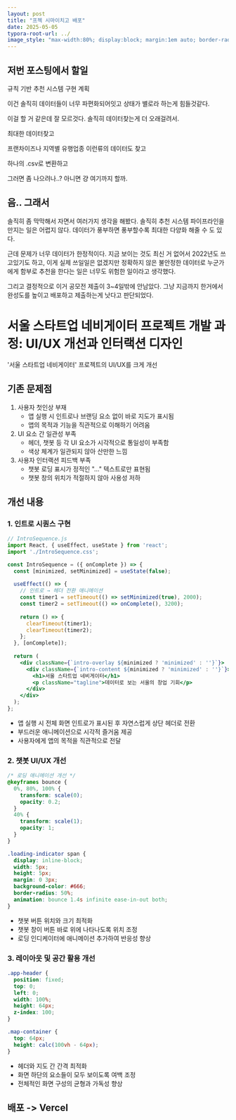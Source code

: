 ```yaml
---
layout: post
title: "프젝 시마이치고 배포"
date: 2025-05-05
typora-root-url: ../
image_style: "max-width:80%; display:block; margin:1em auto; border-radius:10px; box-shadow:2px 2px 8px rgba(0,0,0,0.8);"
---
```


## 저번 포스팅에서 할일

규칙 기반 추천 시스템 구현 계획

이건 솔직히 데이터들이 너무 파편화되어잇고 상태가 별로라 하는게 힘들것같다.

이걸 할 거 같은데 잘 모르것다. 솔직히 데이터찾는게 더 오래걸려서. 

최대한 데이터찾고

프랜차이즈나 지역별 유행업종 이런류의 데이터도 찾고

 하나의 .csv로 변환하고

그러면 좀 나으려나..? 아니면 걍 여기까지 할까. 



## 음.. 그래서

솔직히 좀 막막해서 자면서 여러가지 생각을 해봤다. 솔직히 추천 시스템 파이프라인을 만지는 일은 어렵지 않다. 데이터가 풍부하면 풍부할수록 최대한 다양화 해줄 수 도 있다.

근데 문제가 너무 데이터가 한정적이다. 지금 보이는 것도 최신 거 없어서 2022년도 쓰고있기도 하고, 이게 실제 쓰일일은 없겠지만 정확하지 않은 불안정한 데이터로 누군가에게 함부로 추천을 한다는 일은 너무도 위험한 일이라고 생각했다.

그리고 결정적으로 이거 공모전 제출이 3~4일밖에 안남았다. 그냥 지금까지 한거에서 완성도를 높이고 배포하고 제출하는게 낫다고 판단되었다.



# 서울 스타트업 네비게이터 프로젝트 개발 과정: UI/UX 개선과 인터랙션 디자인

'서울 스타트업 네비게이터' 프로젝트의 UI/UX를 크게 개선

## 기존 문제점

1. 사용자 첫인상 부재
   - 앱 실행 시 인트로나 브랜딩 요소 없이 바로 지도가 표시됨
   - 앱의 목적과 기능을 직관적으로 이해하기 어려움
2. UI 요소 간 일관성 부족
   - 헤더, 챗봇 등 각 UI 요소가 시각적으로 통일성이 부족함
   - 색상 체계가 일관되지 않아 산만한 느낌
3. 사용자 인터랙션 피드백 부족
   - 챗봇 로딩 표시가 정적인 "..." 텍스트로만 표현됨
   - 챗봇 창의 위치가 적절하지 않아 사용성 저하

## 개선 내용

### 1. 인트로 시퀀스 구현

```jsx
// IntroSequence.js
import React, { useEffect, useState } from 'react';
import './IntroSequence.css';

const IntroSequence = ({ onComplete }) => {
  const [minimized, setMinimized] = useState(false);
  
  useEffect(() => {
    // 인트로 → 헤더 전환 애니메이션
    const timer1 = setTimeout(() => setMinimized(true), 2000);
    const timer2 = setTimeout(() => onComplete(), 3200);
    
    return () => {
      clearTimeout(timer1);
      clearTimeout(timer2);
    };
  }, [onComplete]);
  
  return (
    <div className={`intro-overlay ${minimized ? 'minimized' : ''}`}>
      <div className={`intro-content ${minimized ? 'minimized' : ''}`}>
        <h1>서울 스타트업 네비게이터</h1>
        <p className="tagline">데이터로 보는 서울의 창업 기회</p>
      </div>
    </div>
  );
};
```

- 앱 실행 시 전체 화면 인트로가 표시된 후 자연스럽게 상단 헤더로 전환
- 부드러운 애니메이션으로 시각적 즐거움 제공
- 사용자에게 앱의 목적을 직관적으로 전달

### 2. 챗봇 UI/UX 개선

```css
/* 로딩 애니메이션 개선 */
@keyframes bounce {
  0%, 80%, 100% {
    transform: scale(0);
    opacity: 0.2;
  }
  40% {
    transform: scale(1);
    opacity: 1;
  }
}

.loading-indicator span {
  display: inline-block;
  width: 5px;
  height: 5px;
  margin: 0 3px;
  background-color: #666;
  border-radius: 50%;
  animation: bounce 1.4s infinite ease-in-out both;
}
```

- 챗봇 버튼 위치와 크기 최적화
- 챗봇 창이 버튼 바로 위에 나타나도록 위치 조정
- 로딩 인디케이터에 애니메이션 추가하여 반응성 향상

### 3. 레이아웃 및 공간 활용 개선

```css
.app-header {
  position: fixed;
  top: 0;
  left: 0;
  width: 100%;
  height: 64px;
  z-index: 100;
}

.map-container {
  top: 64px;
  height: calc(100vh - 64px);
}
```

- 헤더와 지도 간 간격 최적화
- 화면 하단의 요소들이 모두 보이도록 여백 조정
- 전체적인 화면 구성의 균형과 가독성 향상



## 배포 -> Vercel



























